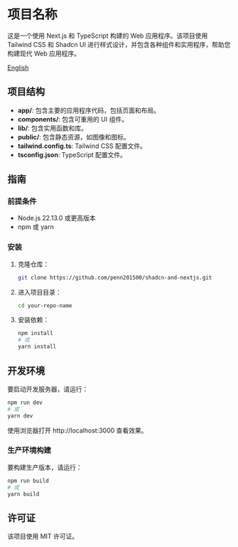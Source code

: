 # 项目名称

这是一个使用 Next.js 和 TypeScript 构建的 Web 应用程序。该项目使用 Tailwind CSS 和 Shadcn UI 进行样式设计，并包含各种组件和实用程序，帮助您构建现代 Web 应用程序。

[English](README.md)

## 项目结构

- **app/**: 包含主要的应用程序代码，包括页面和布局。
- **components/**: 包含可重用的 UI 组件。
- **lib/**: 包含实用函数和库。
- **public/**: 包含静态资源，如图像和图标。
- **tailwind.config.ts**: Tailwind CSS 配置文件。
- **tsconfig.json**: TypeScript 配置文件。

## 指南

### 前提条件

- Node.js 22.13.0 或更高版本
- npm 或 yarn

### 安装

1. 克隆仓库：

    ```sh
    git clone https://github.com/penn201500/shadcn-and-nextjs.git
    ```

2. 进入项目目录：

    ```sh
    cd your-repo-name
    ```

3. 安装依赖：

    ```sh
    npm install
    # 或
    yarn install
    ```

## 开发环境

要启动开发服务器，请运行：

```sh
npm run dev
# 或
yarn dev
```

使用浏览器打开 http://localhost:3000 查看效果。

### 生产环境构建

要构建生产版本，请运行：

```sh
npm run build
# 或
yarn build
```

## 许可证

该项目使用 MIT 许可证。
